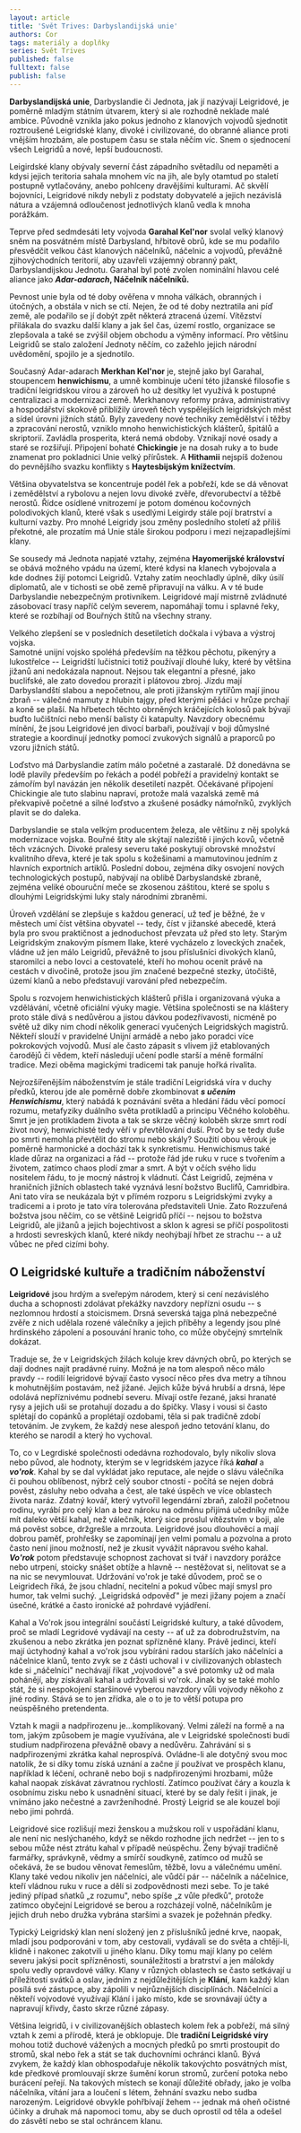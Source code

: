 ```yaml
---
layout: article
title: 'Svět Trives: Darbyslandijská unie'
authors: Cor
tags: materiály a doplňky
series: Svět Trives
published: false
fulltext: false
publish: false
---
```

**Darbyslandijská unie**, Darbyslandie či Jednota, jak jí nazývají Leigridové, je poměrně mladým státním útvarem, který si ale rozhodně neklade malé ambice. Původně vznikla jako pokus jednoho z klanových vojvodů sjednotit roztroušené Leigridské klany, divoké i civilizované, do obranné aliance proti vnějším hrozbám, ale postupem času se stala něčím víc. Snem o sjednocení všech Leigridů a nové, lepší budoucnosti.  
  
Leigirdské klany obývaly severní část západního světadílu od nepaměti a kdysi jejich teritoria sahala mnohem víc na jih, ale byly otamtud po staletí postupně vytlačovány, anebo pohlceny dravějšími kulturami. Ač skvělí bojovníci, Leigridové nikdy nebyli z podstaty dobyvatelé a jejich nezávislá nátura a vzájemná odloučenost jednotlivých klanů vedla k mnoha porážkám.  
  
Teprve před sedmdesáti lety vojvoda **Garahal Kel'nor** svolal velký klanový sněm na posvátném místě Darbysland, hřbitově obrů, kde se mu podařilo přesvědčit velkou část klanových náčelníků, náčelnic a vojvodů, převážně zjihovýchodních teritorií, aby uzavřeli vzájemný obranný pakt, Darbyslandijskou Jednotu. Garahal byl poté zvolen nominální hlavou celé aliance jako **_Adar-adarach_, Náčelník náčelníků.**  
  
Pevnost unie byla od té doby ověřena v mnoha válkách, obranných i útočných, a obstála v nich se ctí. Nejen, že od té doby neztratila ani píď země, ale podařilo se jí dobýt zpět některá ztracená území. Vítězství přilákala do svazku další klany a jak šel čas, území rostlo, organizace se zlepšovala a také se zvýšil objem obchodu a výměny informací. Pro většinu Leigridů se stalo založení Jednoty něčím, co zažehlo jejich národní uvědomění, spojilo je a sjednotilo.  
  
Současný Adar-adarach **Merkhan Kel'nor** je, stejně jako byl Garahal, stoupencem **henwichismu**, a umně kombinuje učení této jižanské filosofie s tradiční leigridskou vírou a zároveň ho už desítky let využívá k postupné centralizaci a modernizaci země. Merkhanovy reformy práva, administrativy a hospodářství skokově přiblížily úroveň těch vyspělejších leigridských měst a sídel úrovni jižních států. Byly zavedeny nové techniky zemědělství i těžby a zpracování nerostů, vzniklo mnoho henwichistických klášterů, špitálů a skriptorií. Zavládla prosperita, která nemá obdoby. Vznikají nové osady a staré se rozšiřují. Připojení bohaté **Chickingie** je na dosah ruky a to bude znamenat pro pokladnici Unie velký přírůstek. A **Hithamii** nejspíš doženou do pevnějšího svazku konflikty s **Haytesbijským knížectvím**.  
  
Většina obyvatelstva se koncentruje podél řek a pobřeží, kde se dá věnovat i zemědělství a rybolovu a nejen lovu divoké zvěře, dřevorubectví a těžbě nerostů. Řídce osídlené vnitrozemí je potom doménou kočovných polodivokých klanů, které však s usedlými Leigirdy stále pojí bratrství a kulturní vazby. Pro mnohé Leigridy jsou změny posledního století až příliš překotné, ale prozatím má Unie stále širokou podporu i mezi nejzapadlejšími klany.  
  
Se sousedy má Jednota napjaté vztahy, zejména **Hayomerijské království** se obává možného vpádu na území, které kdysi na klanech vybojovala a kde dodnes žijí potomci Leigridů. Vztahy zatím neochladly úplně, díky úsilí diplomatů, ale v tichosti se obě země připravují na válku. A v té bude Darbyslandie nebezpečným protivníkem. Leigridové mají mistrně zvládnuté zásobovací trasy napříč celým severem, napomáhají tomu i splavné řeky, které se rozbíhají od Bouřných štítů na všechny strany.  
  
Velkého zlepšení se v posledních desetiletích dočkala i výbava a výstroj vojska.  
Samotné unijní vojsko spoléhá především na těžkou pěchotu, pikenýry a lukostřelce -- Leigridští lučistníci totiž používají dlouhé luky, které by většina jižanů ani nedokázala napnout. Nejsou tak elegantní a přesné, jako buclifské, ale zato dovedou prorazit i plátovou zbroj. Jízdu mají Darbyslandští slabou a nepočetnou, ale proti jižanským rytířům mají jinou zbraň -- válečné mamuty z hlubin tajgy, před kterými pěšáci v hrůze prchají a koně se plaší. Na hřbetech těchto obrněných kráčejících kolosů pak bývají buďto lučištníci nebo menší balisty či katapulty. Navzdory obecnému mínění, že jsou Leigridové jen divocí barbaři, používají v boji důmyslné strategie a koordinují jednotky pomocí zvukových signálů a praporců po vzoru jižních států.  
  
Loďstvo má Darbyslandie zatím málo početné a zastaralé. Dž donedávna se lodě plavily především po řekách a podél pobřeží a pravidelný kontakt se zámořím byl navázán jen několik desetiletí nazpět. Očekávané připojení Chickingie ale tuto slabinu napraví, protože malá vazalská země má překvapivě početné a silné loďstvo a zkušené posádky námořníků, zvyklých plavit se do daleka.  
  
Darbyslandie se stala velkým producentem železa, ale většinu z něj spolyká modernizace vojska. Bouřné štíty ale skýtají naleziště i jiných kovů, včetně těch vzácných. Divoké pralesy severu také poskytují obrovské množství kvalitního dřeva, které je tak spolu s kožešinami a mamutovinou jedním z hlavních exportních artiklů. Poslední dobou, zejména díky osvojení nových technologických postupů, nabývají na oblibě Darbyslandské zbraně, zejména veliké obouruční meče se zkosenou záštitou, které se spolu s dlouhými Leigridskými luky staly národními zbraněmi.  
  
Úroveň vzdělání se zlepšuje s každou generací, už teď je běžné, že v městech umí číst většina obyvatel -- tedy, číst v jižanské abecedě, která byla pro svou praktičnost a jednoduchost převzata už před sto lety. Starým Leigridským znakovým písmem Ilake, které vycházelo z loveckých značek, vládne už jen málo Leigridů, převážně to jsou příslušníci divokých klanů, staromilci a nebo lovci a cestovatelé, kteří ho mohou ocenit právě na cestách v divočině, protože jsou jím značené bezpečné stezky, útočiště, území klanů a nebo představují varování před nebezpečím.  
  
Spolu s rozvojem henwichistických klášterů přišla i organizovaná výuka a vzdělávání, včetně oficiální výuky magie. Většina společnosti se na kláštery proto stále dívá s nedůvěrou a jistou dávkou podezřívavosti, nicméně po světě už díky nim chodí několik generací vyučených Leigridských magistrů. Někteří slouží v pravidelné Unijní armádě a nebo jako poradci více pokrokových vojvodů. Musí ale často zápasit s vlivem již etablovaných čarodějů či vědem, kteří následují učení podle starší a méně formální tradice. Mezi oběma magickými tradicemi tak panuje hořká rivalita.  
  
Nejrozšířenějším náboženstvím je stále tradiční Leigridská víra v duchy předků, kterou jde ale poměrně dobře zkombinovat **_s učením Henwichismu_**, který nabádá k poznávání světa a hledání řádu věcí pomocí rozumu, metafyziky duálního světa protikladů a principu Věčného koloběhu. Smrt je jen protikladem života a tak se skrze věčný koloběh skrze smrt rodí život nový, henwichisté tedy věří v převtělování duší. Proč by se tedy duše po smrti nemohla převtělit do stromu nebo skály? Soužití obou věrouk je poměrně harmonické a dochází tak k synkretismu. Henwichismus také klade důraz na organizaci a řád -- protože řád jde ruku v ruce s tvořením a životem, zatímco chaos plodí zmar a smrt. A být v očích svého lidu nositelem řádu, to je mocný nástroj k vládnutí. Část Leigridů, zejména v hraničních jižních oblastech také vyznává lesní božstvo Buclifů, Camridbira. Ani tato víra se neukázala být v přímém rozporu s Leigridskými zvyky a tradicemi a i proto je tato víra tolerována představiteli Unie. Zato Rozzuřená božstva jsou něčím, co se většině Leigridů příčí -- nejsou to božstva Leigridů, ale jižanů a jejich bojechtivost a sklon k agresi se příčí pospolitosti a hrdosti sevreských klanů, které nikdy neohýbají hřbet ze strachu -- a už vůbec ne před cizími bohy. 

## O Leigridské kultuře a tradičním náboženství 
**Leigridové** jsou hrdým a sveřepým národem, který si cení nezávislého ducha a schopnosti zdolávat překážky navzdory nepřízni osudu -- s nezlomnou hrdostí a stoicismem. Drsná severská tajga plná nebezpečné zvěře z nich udělala rozené válečníky a jejich příběhy a legendy jsou plné hrdinského zápolení a posouvání hranic toho, co může obyčejný smrtelník dokázat.  
  
Traduje se, že v Leigridských žilách koluje krev dávných obrů, po kterých se dají dodnes najít pradávné ruiny. Možná je na tom alespoň něco málo pravdy -- rodilí leigridové bývají často vysocí něco přes dva metry a tíhnou k mohutnějším postavám, než jižané. Jejich kůže bývá hrubší a drsná, lépe odolává nepříznivému podnebí severu. Mívají ostře řezané, jaksi hranaté rysy a jejich uši se protahují dozadu a do špičky. Vlasy i vousi si často splétají do copánků a proplétají ozdobami, těla si pak tradičně zdobí tetováním. Je zvykem, že každý nese alespoň jedno tetování klanu, do kterého se narodil a který ho vychoval.  
  
To, co v Legrdiské společnosti odedávna rozhodovalo, byly nikoliv slova nebo původ, ale hodnoty, kterým se v legridském jazyce říká **_kahal_** a **_vo'rok_**. Kahal by se dal vykládat jako reputace, ale nejde o slávu válečníka či pouhou oblíbenost, nýbrž celý soubor ctností - počítá se nejen dobrá pověst, zásluhy nebo odvaha a čest, ale také úspěch ve více oblastech života naráz. Zdatný kovář, který vytvořil legendární zbraň, založil početnou rodinu, vyrábí pro celý klan a bez nároku na odměnu přijímá učedníky může mít daleko větší kahal, než válečník, který sice proslul vítězstvím v boji, ale má pověst sobce, držgrešle a mrzouta. Leigridové jsou dlouhověcí a mají dobrou paměť, prohřešky se zapomínají jen velmi pomalu a pozvolna a proto často není jinou možností, než je zkusit vyvážit nápravou svého kahal. **_Vo'rok_** potom představuje schopnost zachovat si tvář i navzdory porážce nebo utrpení, stoicky snášet obtíže a hlavně -- nestěžovat si, nelitovat se a na nic se nevymlouvat. Udržování vo'rok je také důvodem, proč se o Leigridech říká, že jsou chladní, necitelní a pokud vůbec mají smysl pro humor, tak velmi suchý. „Leigridská odpověď" je mezi jižany pojem a značí úsečné, krátké a často ironické až pohrdavé vyjádření.  
  
Kahal a Vo'rok jsou integrální součástí Leigridské kultury, a také důvodem, proč se mladí Legridové vydávají na cesty -- ať už za dobrodružstvím, na zkušenou a nebo zkrátka jen poznat spřízněné klany. Právě jedinci, kteří mají úctyhodný kahal a vo'rok jsou vybíráni radou starších jako náčelníci a náčelnice klanů, tento zvyk se z části uchoval i v civilizovaných oblastech kde si „náčelníci" nechávají říkat „vojvodové" a své potomky už od mala pohánějí, aby získávali kahal a udržovali si vo'rok. Jinak by se také mohlo stát, že si nespokojení staršinové vyberou navzdory vůli vojvody někoho z jiné rodiny. Stává se to jen zřídka, ale o to je to větší potupa pro neúspěšného pretendenta.  
  
Vztah k magii a nadpřirozenu je...komplikovaný. Velmi záleží na formě a na tom, jakým způsobem je magie využívána, ale v Leigridské společnosti budí studium nadpřirozena převážně obavy a nedůvěru. Zahrávání si s nadpřirozenými zkrátka kahal neprospívá. Ovládne-li ale dotyčný svou moc natolik, že si díky tomu získá uznání a začne jí používat ve prospěch klanu, například k léčení, ochraně nebo boji s nadpřirozenými hrozbami, může kahal naopak získávat závratnou rychlostí. Zatímco používat čáry a kouzla k osobnímu zisku nebo k usnadnění situací, které by se daly řešit i jinak, je vnímáno jako nečestné a zavrženíhodné. Prostý Leigrid se ale kouzel bojí nebo jimi pohrdá.  
  
Leigridové sice rozlišují mezi ženskou a mužskou rolí v uspořádání klanu, ale není nic neslýchaného, když se někdo rozhodne jich nedržet -- jen to s sebou může nést ztrátu kahal v případě neúspěchu. Ženy bývají tradičně farmářky, správkyně, vědmy a smírčí soudkyně, zatímco od mužů se očekává, že se budou věnovat řemeslům, těžbě, lovu a válečnému umění. Klany také vedou nikoliv jen náčelníci, ale vůdčí pár -- náčelník a náčelnice, kteří vládnou ruku v ruce a dělí si zodpovědnosti mezi sebe. To je také jediný případ sňatků „z rozumu", nebo spíše „z vůle předků", protože zatímco obyčejní Leigridové se berou a rozcházejí volně, náčelníkům je jejich druh nebo družka vybrána staršími a svazek je požehnán předky.  
  
Typický Leigridský klan není složený jen z příslušníků jedné krve, naopak, mladí jsou podporováni v tom, aby cestovali, vydávali se do světa a chtějí-li, klidně i nakonec zakotvili u jiného klanu. Díky tomu mají klany po celém severu jakýsi pocit spřízněnosti, sounáležitosti a bratrství a jen málokdy spolu vedly opravdové války. Klany v různých oblastech se často setkávají u příležitostí svátků a oslav, jedním z nejdůležitějších je **Klání**, kam každý klan posílá své zástupce, aby zápolili v nejrůznějších disciplínách. Náčelníci a někteří vojvodové využívají Klání i jako místo, kde se srovnávají účty a napravují křivdy, často skrze různé zápasy.  
  
Většina leigridů, i v civilizovanějších oblastech kolem řek a pobřeží, má silný vztah k zemi a přírodě, která je obklopuje. Dle **tradiční Leigridské víry** mohou totiž duchové vážených a mocných předků po smrti prostoupit do stromů, skal nebo řek a stát se tak duchovními ochránci klanů. Bývá zvykem, že každý klan obhospodařuje několik takovýchto posvátných míst, kde předkové promlouvají skrze šumění korun stromů, zurčení potoka nebo burácení peřejí. Na takových místech se konají důležité obřady, jako je volba náčelníka, vítání jara a loučení s létem, žehnání svazku nebo sudba narozeným. Leigridové obvykle pohřbívají žehem -- jednak má oheň očistné účinky a druhak má napomoci tomu, aby se duch oprostil od těla a odešel do zásvětí nebo se stal ochráncem klanu.
